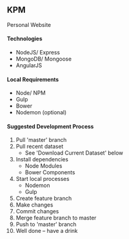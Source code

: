 ## KPM ##

Personal Website

#### Technologies ####

- NodeJS/ Express
- MongoDB/ Mongoose
- AngularJS


#### Local Requirements ####

- Node/ NPM
- Gulp
- Bower
- Nodemon (optional)


#### Suggested Development Process ####

1. Pull 'master' branch
2. Pull recent dataset
	- See 'Download Current Dataset' below
2. Install dependencies
	- Node Modules
	- Bower Components
3. Start local processes
	- Nodemon
	- Gulp
4. Create feature branch
4. Make changes 
5. Commit changes
5. Merge feature branch to master
6. Push to 'master' branch
7. Well done – have a drink